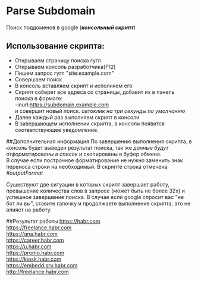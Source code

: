 # Parse Subdomain

Поиск поддоменов в google (**_консольный скрипт_**)

## Использование скрипта:
- Открываем страницу поиска гугл
- Открываем консоль разработчика(F12)
- Пишем запрос гугл "site:example.com"
- Совершаем поиск
- В консоль вставляем скрипт и исполняем его
- Скрипт соберет все адреса со страницы, добавит их в панель поиска в формате:<br>
    -inurl:https://subdomain.example.com<br>
     и совершит новый поиск. _автоклик на три секунды по умолчанию_
- Далее каждый раз выполняем скрипт в консоли 
- В завершающем исполнении скрипта, в консоли появится соответствующее уведомление.<br>

##Дополнительная информация
По завершению выполнения скрипта, в консоль будет выведен результат поиска, так же _данные будут отформатированы в список_ и скопированы в буфер обмена.<br>
В случае если построчное форматирование не нужно заменить знак переноса строки на необходимый. В скрипте строка отмечена _#outputFormat_

Существуют две ситуации в которых скрипт завершает работу, превышение количества слов в запросе (может быть не более 32х)
и успешное завершение поиска.
В случае если google спросит вас "не бот ли вы", ставите галочку и продолжаете выполнение скрипта, это не влияет на работу.

##Результат работы
https://habr.com<br>
https://freelance.habr.com<br>
https://qna.habr.com<br>
https://career.habr.com<br>
https://u.habr.com<br>
https://promo.habr.com<br>
https://kiosk.habr.com<br>
https://embedd.srv.habr.com<br>
http://freelance.habr.com<br>
